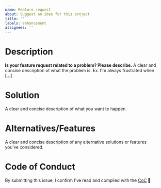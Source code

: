 ```yaml
---
name: Feature request
about: Suggest an idea for this project
title: ''
labels: enhancement
assignees: ''
---
```


# Description

**Is your feature request related to a problem? Please describe.**
A clear and concise description of what the problem is. Ex. I'm always frustrated when [...]

# Solution

A clear and concise description of what you want to happen.

# Alternatives/Features

A clear and concise description of any alternative solutions or features you've considered.

# Code of Conduct

By submitting this issue, I confirm I've read and complied with the [CoC](https://github.com/dev-protocol/protocol/blob/main/CODE_OF_CONDUCT.md) 🖖
